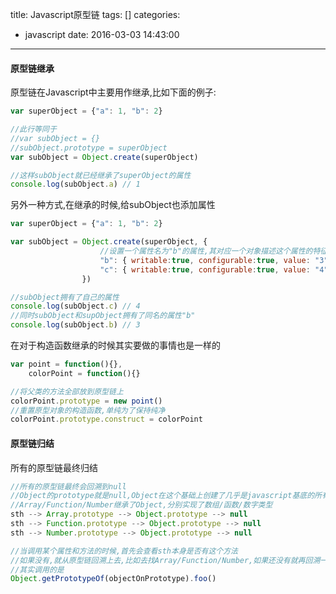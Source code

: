 title: Javascript原型链
tags: []
categories:
  - javascript
date: 2016-03-03 14:43:00
---
#### 原型链继承
原型链在Javascript中主要用作继承,比如下面的例子:   

````javascript
var superObject = {"a": 1, "b": 2}

//此行等同于
//var subObject = {}
//subObject.prototype = superObject
var subObject = Object.create(superObject)

//这样subObject就已经继承了superObject的属性
console.log(subObject.a) // 1
````

另外一种方式,在继承的时候,给subObject也添加属性

````javascript
var superObject = {"a": 1, "b": 2}

var subObject = Object.create(superObject, {
                    //设置一个属性名为"b"的属性,其对应一个对象描述这个属性的特征
                    "b": { writable:true, configurable:true, value: "3" },
                    "c": { writable:true, configurable:true, value: "4" }
                })

//subObject拥有了自己的属性
console.log(subObject.c) // 4
//同时subObject和supObject拥有了同名的属性"b"
console.log(subObject.b) // 3
````

在对于构造函数继承的时候其实要做的事情也是一样的
````javascript
var point = function(){},
    colorPoint = function(){}

//将父类的方法全部放到原型链上
colorPoint.prototype = new point() 
//重置原型对象的构造函数,单纯为了保持纯净
colorPoint.prototype.construct = colorPoint
````

#### 原型链归结
所有的原型链最终归结

````javascript
//所有的原型链最终会回溯到null
//Object的prototype就是null,Object在这个基础上创建了几乎是javascript基底的所有方法
//Array/Function/Number继承了Object,分别实现了数组/函数/数字类型
sth --> Array.prototype --> Object.prototype --> null
sth --> Function.prototype --> Object.prototype --> null
sth --> Number.prototype --> Object.prototype --> null

//当调用某个属性和方法的时候,首先会查看sth本身是否有这个方法
//如果没有,就从原型链回溯上去,比如去找Array/Function/Number,如果还没有就再回溯一直到null
//其实调用的是 
Object.getPrototypeOf(objectOnPrototype).foo()
````